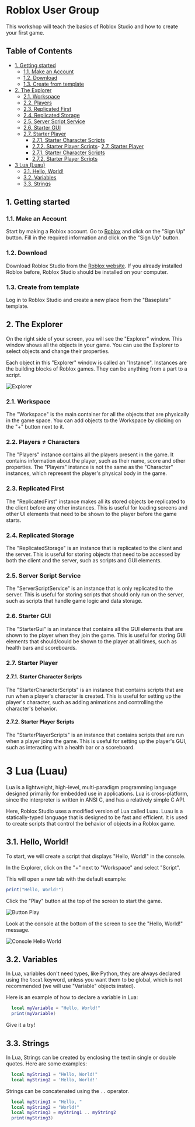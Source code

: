 # Roblox User Group

This workshop will teach the basics of Roblox Studio and how to create your first game.

## Table of Contents

- [1. Getting started](#1-getting-started)
  - [1.1. Make an Account](#11-make-an-account)
  - [1.2. Download](#12-download)
  - [1.3. Create from template](#13-create-from-template)
- [2. The Explorer](#2-the-explorer)
    - [2.1. Workspace](#21-workspace)
    - [2.2. Players](#22-players)
    - [2.3. Replicated First](#23-replicated-first)
    - [2.4. Replicated Storage](#24-replicated-storage)
    - [2.5. Server Script Service](#25-server-script-service)
    - [2.6. Starter GUI](#26-starter-gui)
    - [2.7. Starter Player](#27-starter-player)
      - [2.7.1. Starter Character Scripts](#271-starter-character-scripts)
      - [2.7.2. Starter Player Scripts](#272-starter-player-scripts)- [2.7. Starter Player](#27-starter-player)
      - [2.7.1. Starter Character Scripts](#271-starter-character-scripts)
      - [2.7.2. Starter Player Scripts](#272-starter-player-scripts)
- [3 Lua (Luau)](#3-lua-luau)
  - [3.1. Hello, World!](#31-hello-world)
  - [3.2. Variables](#32-variables)
  - [3.3. Strings](#33-strings)

## 1. Getting started

### 1.1. Make an Account
Start by making a Roblox account. Go to [Roblox](https://www.roblox.com/) and click on the "Sign Up" button. Fill in the required information and click on the "Sign Up" button.

### 1.2. Download
Download Roblox Studio from the [Roblox website](https://www.roblox.com/create). If you already installed Roblox before, Roblox Studio should be installed on your computer.

### 1.3. Create from template
Log in to Roblox Studio and create a new place from the "Baseplate" template.

## 2. The Explorer

On the right side of your screen, you will see the "Explorer" window. This window shows all the objects in your game. You can use the Explorer to select objects and change their properties.

Each object in this "Explorer" window is called an "Instance". Instances are the building blocks of Roblox games. They can be anything from a part to a script.

![Explorer](assets/image1.png)

### 2.1. Workspace

The "Workspace" is the main container for all the objects that are physically in the game space. You can add objects to the Workspace by clicking on the "+" button next to it.

### 2.2. Players ≠ Characters

The "Players" instance contains all the players present in the game. It contains information about the player, such as their name, score and other properties. The "Players" instance is not the same as the "Character" instances, which represent the player's physical body in the game.

### 2.3. Replicated First

The "ReplicatedFirst" instance makes all its stored objects be replicated to the client before any other instances. This is useful for loading screens and other UI elements that need to be shown to the player before the game starts.

### 2.4. Replicated Storage

The "ReplicatedStorage" is an instance that is replicated to the client and the server. This is useful for storing objects that need to be accessed by both the client and the server, such as scripts and GUI elements.

### 2.5. Server Script Service

The "ServerScriptService" is an instance that is only replicated to the server. This is useful for storing scripts that should only run on the server, such as scripts that handle game logic and data storage.

### 2.6. Starter GUI

The "StarterGui" is an instance that contains all the GUI elements that are shown to the player when they join the game. This is useful for storing GUI elements that should/could be shown to the player at all times, such as health bars and scoreboards.

### 2.7. Starter Player

#### 2.7.1. Starter Character Scripts

The "StarterCharacterScripts" is an instance that contains scripts that are run when a player's character is created. This is useful for setting up the player's character, such as adding animations and controlling the character's behavior.

#### 2.7.2. Starter Player Scripts

The "StarterPlayerScripts" is an instance that contains scripts that are run when a player joins the game. This is useful for setting up the player's GUI, such as interacting with a health bar or a scoreboard.

# 3 Lua (Luau)

Lua is a lightweight, high-level, multi-paradigm programming language designed primarily for embedded use in applications. Lua is cross-platform, since the interpreter is written in ANSI C, and has a relatively simple C API.

Here, Roblox Studio uses a modified version of Lua called Luau. Luau is a statically-typed language that is designed to be fast and efficient. It is used to create scripts that control the behavior of objects in a Roblox game.

## 3.1. Hello, World!

To start, we will create a script that displays "Hello, World!" in the console.

In the Explorer, click on the "+" next to "Workspace" and select "Script".

This will open a new tab with the default example:

```lua
print("Hello, World!")
```

Click the "Play" button at the top of the screen to start the game.

![Button Play](assets/image2.png)

Look at the console at the bottom of the screen to see the "Hello, World!" message.

![Console Hello World](assets/image3.png)

## 3.2. Variables

In Lua, variables don't need types, like Python, they are always declared using the `local` keyword, unless you want them to be global, which is not recommended (we will use "Variable" objects insted).

Here is an example of how to declare a variable in Lua:

```lua
  local myVariable = "Hello, World!"
  print(myVariable)
```

Give it a try!


## 3.3. Strings

In Lua, Strings can be created by enclosing the text in single or double quotes. Here are some examples:

```lua
  local myString1 = "Hello, World!"
  local myString2 = 'Hello, World!'
```

Strings can be concatenated using the `..` operator.

```lua
  local myString1 = "Hello, "
  local myString2 = "World!"
  local myString3 = myString1 .. myString2
  print(myString3)
```

